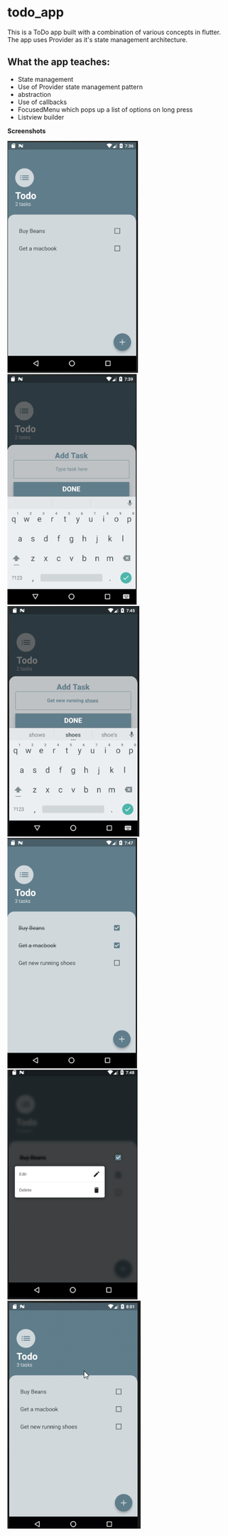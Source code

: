 # todo_app

This is a ToDo app built with a combination of various concepts in flutter. The app uses Provider as it's state management architecture.

## What the app teaches:

- State management
- Use of Provider state management pattern
- abstraction
- Use of callbacks
- FocusedMenu which pops up a list of options on long press
- Listview builder

**Screenshots**

![alt first screen](todo_app_screen_1.png)
![alt second screen](todo_app_screen_2.png)
![alt third screen](todo_app_screen_3.png)
![alt fourth screen](todo_app_screen_4.png)
![alt fifth screen](todo_app_screen_5.png)
![alt quick recording](todo_gif.gif)